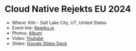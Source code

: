 # Cloud Native Rejekts EU 2024

- Where: Kiln - Salt Lake City, UT, United States
- Event link: [Rejetks.io](https://cloud-native.rejekts.io/)
- Photos: [Album](/images/Cloud%20Native%20Rejekts%20NA%202024)
- Video: [Youtube](https://www.youtube.com/live/M1R05c1pWmc?si=PDHwQ8n3uGaQFT_f&t=10658)
- Slides: [Google Slides Deck](https://docs.google.com/presentation/d/1XV0G42qlkaKag9JRtvFm1G5jBI_1h9sTx1kOLlaJd0Y/edit#slide=id.g35f391192_00)
